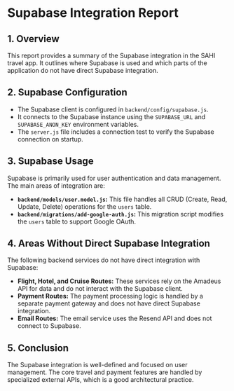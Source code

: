 # Supabase Integration Report

## 1. Overview

This report provides a summary of the Supabase integration in the SAHI travel app. It outlines where Supabase is used and which parts of the application do not have direct Supabase integration.

## 2. Supabase Configuration

- The Supabase client is configured in `backend/config/supabase.js`.
- It connects to the Supabase instance using the `SUPABASE_URL` and `SUPABASE_ANON_KEY` environment variables.
- The `server.js` file includes a connection test to verify the Supabase connection on startup.

## 3. Supabase Usage

Supabase is primarily used for user authentication and data management. The main areas of integration are:

- **`backend/models/user.model.js`:** This file handles all CRUD (Create, Read, Update, Delete) operations for the `users` table.
- **`backend/migrations/add-google-auth.js`:** This migration script modifies the `users` table to support Google OAuth.

## 4. Areas Without Direct Supabase Integration

The following backend services do not have direct integration with Supabase:

- **Flight, Hotel, and Cruise Routes:** These services rely on the Amadeus API for data and do not interact with the Supabase client.
- **Payment Routes:** The payment processing logic is handled by a separate payment gateway and does not have direct Supabase integration.
- **Email Routes:** The email service uses the Resend API and does not connect to Supabase.

## 5. Conclusion

The Supabase integration is well-defined and focused on user management. The core travel and payment features are handled by specialized external APIs, which is a good architectural practice.
